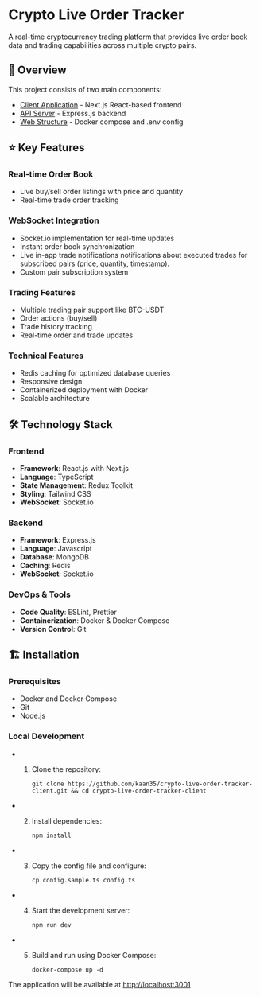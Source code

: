 # Crypto Live Order Tracker

A real-time cryptocurrency trading platform that provides live order book data and trading capabilities across multiple crypto pairs.

## 🌟 Overview

This project consists of two main components:

- [Client Application](https://github.com/kaan35/crypto-live-order-tracker-client) - Next.js React-based frontend
- [API Server](https://github.com/kaan35/crypto-live-order-tracker-api) - Express.js backend
- [Web Structure](https://github.com/kaan35/crypto-live-order-tracker-web) - Docker compose and .env config

## ⭐ Key Features

### Real-time Order Book

- Live buy/sell order listings with price and quantity
- Real-time trade order tracking

### WebSocket Integration

- Socket.io implementation for real-time updates
- Instant order book synchronization
- Live in-app trade notifications notifications about executed trades for subscribed pairs (price, quantity, timestamp).
- Custom pair subscription system

### Trading Features

- Multiple trading pair support like BTC-USDT
- Order actions (buy/sell)
- Trade history tracking
- Real-time order and trade updates

### Technical Features

- Redis caching for optimized database queries
- Responsive design
- Containerized deployment with Docker
- Scalable architecture

## 🛠️ Technology Stack

### Frontend

- **Framework**: React.js with Next.js
- **Language**: TypeScript
- **State Management**: Redux Toolkit
- **Styling**: Tailwind CSS
- **WebSocket**: Socket.io

### Backend

- **Framework**: Express.js
- **Language**: Javascript
- **Database**: MongoDB
- **Caching**: Redis
- **WebSocket**: Socket.io

### DevOps & Tools

- **Code Quality**: ESLint, Prettier
- **Containerization**: Docker & Docker Compose
- **Version Control**: Git

## 🏗️ Installation

### Prerequisites

- Docker and Docker Compose
- Git
- Node.js

### Local Development

- 1. Clone the repository:

     `git clone https://github.com/kaan35/crypto-live-order-tracker-client.git && cd crypto-live-order-tracker-client`

- 2. Install dependencies:

     `npm install`

- 3. Copy the config file and configure:

     `cp config.sample.ts config.ts`

- 4. Start the development server:

     `npm run dev`

- 5. Build and run using Docker Compose:

     `docker-compose up -d`

The application will be available at [http://localhost:3001](http://localhost:3001)

